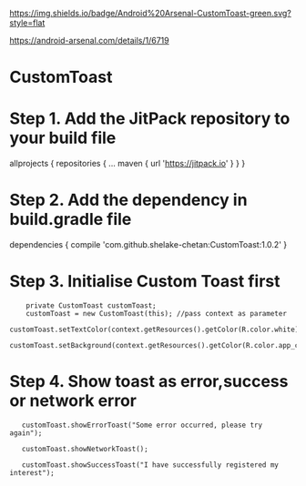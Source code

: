 https://img.shields.io/badge/Android%20Arsenal-CustomToast-green.svg?style=flat 

https://android-arsenal.com/details/1/6719 

# CustomToast

# Step 1. Add the JitPack repository to your build file

allprojects {
  repositories {
   ...
   maven { url 'https://jitpack.io' }
  }
 }
 

# Step 2. Add the dependency in build.gradle file

dependencies {
         compile 'com.github.shelake-chetan:CustomToast:1.0.2'
 }

# Step 3. Initialise Custom Toast first

        private CustomToast customToast;
        customToast = new CustomToast(this); //pass context as parameter
                                       customToast.setTextColor(context.getResources().getColor(R.color.white));
        customToast.setBackground(context.getResources().getColor(R.color.app_color));



# Step 4. Show toast as error,success or network error

       customToast.showErrorToast("Some error occurred, please try again");

       customToast.showNetworkToast();

       customToast.showSuccessToast("I have successfully registered my interest");
